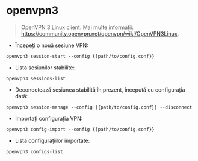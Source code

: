 # openvpn3

> OpenVPN 3 Linux client.
> Mai multe informații: <https://community.openvpn.net/openvpn/wiki/OpenVPN3Linux>.

- Începeți o nouă sesiune VPN:

`openvpn3 session-start --config {{path/to/config.conf}}`

- Lista sesiunilor stabilite:

`openvpn3 sessions-list`

- Deconectează sesiunea stabilită în prezent, începută cu configurația dată:

`openvpn3 session-manage --config {{path/to/config.conf}} --disconnect`

- Importați configurația VPN:

`openvpn3 config-import --config {{path/to/config.conf}}`

- Lista configurațiilor importate:

`openvpn3 configs-list`
